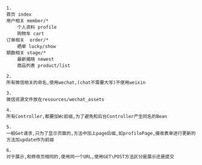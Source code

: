 	1.
	首页 index
	用户相关 member/*
		个人资料 profile
		购物车 cart
	订单相关  order/*
		晒单 lucky/show
	期数相关 stage/*
		最新揭晓 newest
		商品列表 product/list	
		
	2.
	所有微信相关的命名,使用wechat,(chat不需要大写)不使用weixin
	
	3.
	微信资源文件放在resources/wechat_assets

	4.
	所有Controller,都要加Wc前缀,为了避免和后台Controller产生同名的Bean
	
	5.
	一般Get请求,只为了显示页面的,方法中加上page后缀,如profilePage,接收表单进行更新的方法加update作为前缀
	
	6.
	对于展示,和修改页相同的,使用同一个URL,使用GET\POST方法区分是展示还是提交